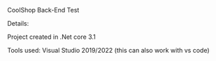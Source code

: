 CoolShop Back-End Test

Details: 

Project created in .Net core 3.1

Tools used: Visual Studio 2019/2022 (this can also work with vs code)


